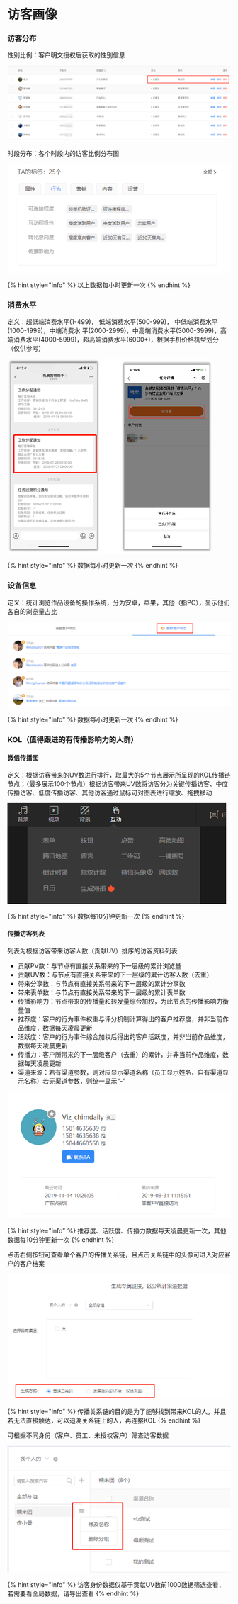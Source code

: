# 访客画像

### 访客分布

性别比例：客户明文授权后获取的性别信息

![](../../.gitbook/assets/image%20%28143%29.png)

时段分布：各个时段内的访客比例分布图

![](../../.gitbook/assets/image%20%28158%29.png)

{% hint style="info" %}
以上数据每小时更新一次
{% endhint %}

### 消费水平

定义：超低端消费水平\(1-499\)， 低端消费水平\(500-999\)， 中低端消费水平\(1000-1999\)，中端消费水 平\(2000-2999\)，中高端消费水平\(3000-3999\)，高端消费水平\(4000-5999\)，超高端消费水平\(6000+\)，根据手机价格机型划分（仅供参考）

![](../../.gitbook/assets/image%20%2858%29.png)

{% hint style="info" %}
数据每小时更新一次
{% endhint %}

### 设备信息

定义：统计浏览作品设备的操作系统，分为安卓，苹果，其他（指PC），显示他们各自的浏览量占比

![](../../.gitbook/assets/image%20%28217%29.png)

{% hint style="info" %}
数据每小时更新一次
{% endhint %}

### KOL（值得跟进的有传播影响力的人群）

#### 微信传播图

定义：根据访客带来的UV数进行排行，取最大的5个节点展示所呈现的KOL传播链节点；（最多展示100个节点）根据访客带来UV数将访客分为关键传播访客、中度传播访客、低度传播访客、其他访客通过鼠标可对图表进行缩放、拖拽移动

![](../../.gitbook/assets/image%20%28197%29.png)

{% hint style="info" %}
数据每10分钟更新一次
{% endhint %}

#### 传播访客列表

列表为根据访客带来访客人数（贡献UV）排序的访客资料列表

* 贡献PV数：与节点有直接关系带来的下一层级的累计浏览量
* 贡献UV数：与节点有直接关系带来的下一层级的累计访客人数（去重）
* 带来分享数：与节点有直接关系带来的下一层级的累计分享数
* 带来表单数：与节点有直接关系带来的下一层级的累计表单数
* 传播影响力：节点带来的传播量和转发量综合加权，为此节点的传播影响力衡量值
* 推荐度：客户的行为事件权重与评分机制计算得出的客户推荐度，并非当前作品维度，数据每天凌晨更新
* 活跃度：客户的行为事件综合加权后得出的客户活跃度，并非当前作品维度，数据每天凌晨更新
* 传播力：客户所带来的下一层级客户（去重）的累计，并非当前作品维度，数据每天凌晨更新
* 渠道来源：若有渠道参数，则对应显示渠道名称（员工显示姓名、自有渠道显示名称）若无渠道参数，则统一显示“-”

![](../../.gitbook/assets/image%20%28211%29.png)

{% hint style="info" %}
推荐度、活跃度、传播力数据每天凌晨更新一次，其他数据每10分钟更新一次
{% endhint %}

点击右侧按钮可查看单个客户的传播关系链，且点击关系链中的头像可进入对应客户的客户档案

![](../../.gitbook/assets/image%20%2840%29.png)

{% hint style="info" %}
传播关系链的目的是为了能够找到带来KOL的人，并且若无法直接触达，可以追溯关系链上的人，再连接KOL
{% endhint %}

可根据不同身份（客户、员工、未授权客户）筛查访客数据

![](../../.gitbook/assets/image%20%28126%29.png)

{% hint style="info" %}
访客身份数据仅基于贡献UV数前1000数据筛选查看，若需要看全局数据，请导出查看
{% endhint %}

